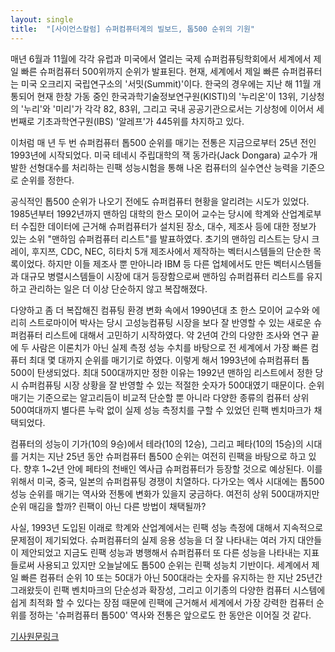 ```yaml
---
layout: single
title:  "[사이언스칼럼] 슈퍼컴퓨터계의 빌보드, 톱500 순위의 기원"
---
```


매년 6월과 11월에 각각 유럽과 미국에서 열리는 국제 슈퍼컴퓨팅학회에서 세계에서 제일 빠른 슈퍼컴퓨터 500위까지 순위가 발표된다. 현재, 세계에서 제일 빠른 슈퍼컴퓨터는 미국 오크리지 국립연구소의 '서밋(Summit)'이다. 한국의 경우에는 지난 해 11월 개통되어 현재 한창 가동 중인 한국과학기술정보연구원(KISTI)의 '누리온'이 13위, 기상청의 '누리'와 '미리'가 각각 82, 83위, 그리고 국내 공공기관으로서는 기상청에 이어서 세 번째로 기초과학연구원(IBS) '알레프'가 445위를 차지하고 있다.

이처럼 매 년 두 번 슈퍼컴퓨터 톱500 순위를 매기는 전통은 지금으로부터 25년 전인 1993년에 시작되었다. 미국 테네시 주립대학의 잭 동가라(Jack Dongara) 교수가 개발한 선형대수를 처리하는 린팩 성능시험을 통해 나온 컴퓨터의 실수연산 능력을 기준으로 순위를 정한다.

공식적인 톱500 순위가 나오기 전에도 슈퍼컴퓨터 현황을 알리려는 시도가 있었다. 1985년부터 1992년까지 맨하임 대학의 한스 모이어 교수는 당시에 학계와 산업계로부터 수집한 데이터에 근거해 슈퍼컴퓨터가 설치된 장소, 대수, 제조사 등에 대한 정보가 있는 소위 "맨하임 슈퍼컴퓨터 리스트"를 발표하였다. 초기의 맨하임 리스트는 당시 크레이, 후지쯔, CDC, NEC, 히타치 5개 제조사에서 제작하는 벡터시스템들의 단순한 목록이었다. 하지만 이들 제조사 뿐 만아니라 IBM 등 다른 업체에서도 만든 벡터시스템들과 대규모 병렬시스템들이 시장에 대거 등장함으로써 맨하임 슈퍼컴퓨터 리스트를 유지하고 관리하는 일은 더 이상 단순하지 않고 복잡해졌다.

다양하고 좀 더 복잡해진 컴퓨팅 환경 변화 속에서 1990년대 초 한스 모이어 교수와 에리히 스트로마이어 박사는 당시 고성능컴퓨팅 시장을 보다 잘 반영할 수 있는 새로운 슈퍼컴퓨터 리스트에 대해서 고민하기 시작하였다. 약 2년여 간의 다양한 조사와 연구 끝에 두 사람은 이론치가 아닌 실제 측정 성능 수치를 바탕으로 전 세계에서 가장 빠른 컴퓨터 최대 몇 대까지 순위를 매기기로 하였다. 이렇게 해서 1993년에 슈퍼컴퓨터 톱500이 탄생되었다. 최대 500대까지만 정한 이유는 1992년 맨하임 리스트에서 정한 당시 슈퍼컴퓨팅 시장 상황을 잘 반영할 수 있는 적절한 숫자가 500대였기 때문이다. 순위 매기는 기준으로는 알고리듬이 비교적 단순할 뿐 아니라 다양한 종류의 컴퓨터 상위 500여대까지 별다른 누락 없이 실제 성능 측정치를 구할 수 있었던 린팩 벤치마크가 채택되었다.

컴퓨터의 성능이 기가(10의 9승)에서 테라(10의 12승), 그리고 페타(10의 15승)의 시대를 거치는 지난 25년 동안 슈퍼컴퓨터 톱500 순위는 여전히 린팩을 바탕으로 하고 있다. 향후 1~2년 안에 페타의 천배인 엑사급 슈퍼컴퓨터가 등장할 것으로 예상된다. 이를 위해서 미국, 중국, 일본의 슈퍼컴퓨팅 경쟁이 치열하다. 다가오는 엑사 시대에는 톱500 성능 순위를 매기는 역사와 전통에 변화가 있을지 궁금하다. 여전히 상위 500대까지만 순위 매김을 할까? 린팩이 아닌 다른 방법이 채택될까?

사실, 1993년 도입된 이래로 학계와 산업계에서는 린팩 성능 측정에 대해서 지속적으로 문제점이 제기되었다. 슈퍼컴퓨터의 실제 응용 성능을 더 잘 나타내는 여러 가지 대안들이 제안되었고 지금도 린팩 성능과 병행해서 슈퍼컴퓨터 또 다른 성능을 나타내는 지표들로써 사용되고 있지만 오늘날에도 톱500 순위는 린팩 성능치 기반이다. 세계에서 제일 빠른 컴퓨터 순위 10 또는 50대가 아닌 500대라는 숫자를 유지하는 한 지난 25년간 그래왔듯이 린팩 벤치마크의 단순성과 확장성, 그리고 이기종의 다양한 컴퓨터 시스템에 쉽게 최적화 할 수 있다는 장점 때문에 린팩에 근거해서 세계에서 가장 강력한 컴퓨터 순위를 정하는 '슈퍼컴퓨터 톱500' 역사와 전통은 앞으로도 한 동안은 이어질 것 같다.

[기사원문링크](http://m.joongdo.co.kr/view.php?key=20190509010002004#ref)

